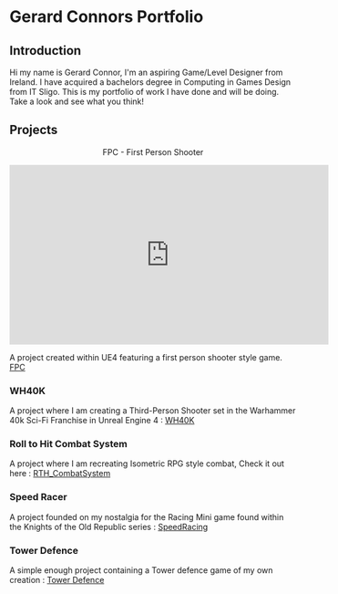 # Gerard Connors Portfolio

## Introduction
Hi my name is Gerard Connor,  I'm an aspiring Game/Level Designer from Ireland. I have acquired a bachelors degree in Computing in Games Design from IT Sligo. This is my portfolio of work I have done and will be doing. Take a look and see what you think!

## Projects

<p align="center">
FPC - First Person Shooter
</p>

<p align="center">
<iframe width="560" height="315" src="https://www.youtube.com/embed/lCWXKT611MM" title="YouTube video player" frameborder="0" allow="accelerometer; autoplay; clipboard-write; encrypted-media; gyroscope; picture-in-picture" allowfullscreen></iframe>
</p>

A project created within UE4 featuring a first person shooter style game. [FPC](https://s00155398.github.io/FPC/)

### WH40K
A project where I am creating a Third-Person Shooter set in the Warhammer 40k Sci-Fi Franchise in Unreal Engine 4 : [WH40K](https://s00155398.github.io/WH40K/)

### Roll to Hit Combat System
A project where I am recreating Isometric RPG style combat, Check it out here : [RTH_CombatSystem](https://s00155398.github.io/RTH_CombatSystem/)

### Speed Racer
A project founded on my nostalgia for the Racing Mini game found within the Knights of the Old Republic series : [SpeedRacing](https://s00155398.github.io/SpeedRacing/)

### Tower Defence
A simple enough project containing a Tower defence game of my own creation : [Tower Defence](https://s00155398.github.io/Tower-Defence/)
